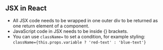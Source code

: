 ## JSX in React

* All JSX code needs to be wrapped in one outer div to be returned as one return element of a component.
* JavaScript code in JSX needs to be inside {} brackets.
* You can use `className=` to set a condition, for example styling: `className={this.props.variable ? 'red-text' : 'blue-text'}`